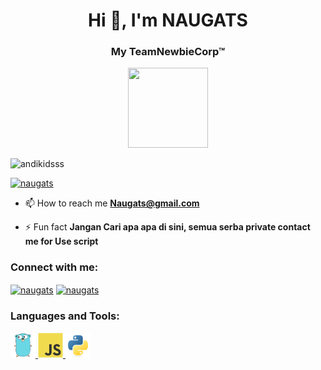 <h1 align="center">Hi 👋, I'm NAUGATS</h1>
<h3 align="center">My TeamNewbieCorp™</h3>

<p align="center">
<img src="https://github.com/naugat/naugats/blob/master/1606947816575.jpg" width="128" height="128"/>
</p>

<p align="left"> <img src="https://komarev.com/ghpvc/?username=andikidsss&label=Profile%20views&color=0e75b6&style=flat" alt="andikidsss" /> </p>

<p align="left"> <a href="https://twitter.com/naugats" target="blank"><img src="https://img.shields.io/twitter/follow/naugats?logo=twitter&style=for-the-badge" alt="naugats" /></a> </p>

- 📫 How to reach me **Naugats@gmail.com**

- ⚡ Fun fact **Jangan Cari apa apa di sini, semua serba private contact me for Use script**

<h3 align="left">Connect with me:</h3>
<p align="left">
<a href="https://twitter.com/naugats" target="blank"><img align="center" src="https://cdn.jsdelivr.net/npm/simple-icons@3.0.1/icons/twitter.svg" alt="naugats" height="30" width="40" /></a>
<a href="https://instagram.com/naugats" target="blank"><img align="center" src="https://cdn.jsdelivr.net/npm/simple-icons@3.0.1/icons/instagram.svg" alt="naugats" height="30" width="40" /></a>
</p>

<h3 align="left">Languages and Tools:</h3>
<p align="left"> <a href="https://golang.org" target="_blank"> <img src="https://raw.githubusercontent.com/devicons/devicon/master/icons/go/go-original.svg" alt="go" width="40" height="40"/> </a> <a href="https://developer.mozilla.org/en-US/docs/Web/JavaScript" target="_blank"> <img src="https://raw.githubusercontent.com/devicons/devicon/master/icons/javascript/javascript-original.svg" alt="javascript" width="40" height="40"/> </a> <a href="https://www.python.org" target="_blank"> <img src="https://raw.githubusercontent.com/devicons/devicon/master/icons/python/python-original.svg" alt="python" width="40" height="40"/> </a> </p>
